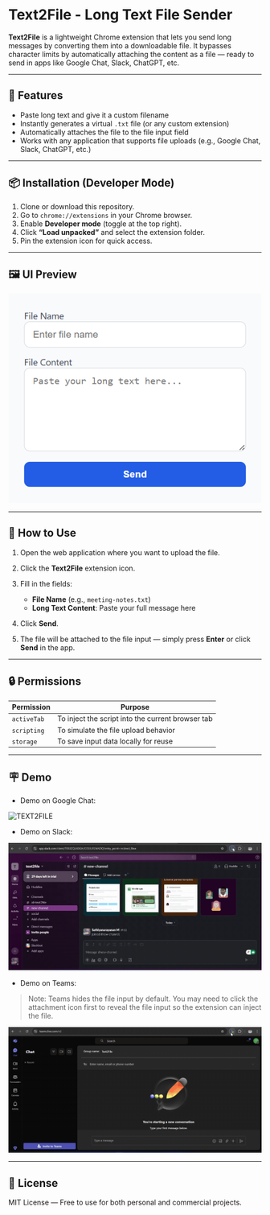 # Text2File - Long Text File Sender

**Text2File** is a lightweight Chrome extension that lets you send long messages by converting them into a downloadable file. It bypasses character limits by automatically attaching the content as a file — ready to send in apps like Google Chat, Slack, ChatGPT, etc.

---

## 🚀 Features

* Paste long text and give it a custom filename
* Instantly generates a virtual `.txt` file (or any custom extension)
* Automatically attaches the file to the file input field
* Works with any application that supports file uploads (e.g., Google Chat, Slack, ChatGPT, etc.)

---

## 📦 Installation (Developer Mode)

1. Clone or download this repository.
2. Go to `chrome://extensions` in your Chrome browser.
3. Enable **Developer mode** (toggle at the top right).
4. Click **“Load unpacked”** and select the extension folder.
5. Pin the extension icon for quick access.

---

## 🖼️ UI Preview

![TEXT2FILE](text2file.png)

---

## 🧪 How to Use

1. Open the web application where you want to upload the file.
2. Click the **Text2File** extension icon.
3. Fill in the fields:

   * **File Name** (e.g., `meeting-notes.txt`)
   * **Long Text Content**: Paste your full message here
4. Click **Send**.
5. The file will be attached to the file input — simply press **Enter** or click **Send** in the app.

---

## 🔒 Permissions

| Permission  | Purpose                                           |
| ----------- | ------------------------------------------------- |
| `activeTab` | To inject the script into the current browser tab |
| `scripting` | To simulate the file upload behavior              |
| `storage`   | To save input data locally for reuse              |

---

## 🪧 Demo

* Demo on Google Chat:

![TEXT2FILE](assets/gChatDemo.gif)

* Demo on Slack:

![TEXT2FILE](assets/slackDemo.gif)

* Demo on Teams:

> Note: Teams hides the file input by default. You may need to click the attachment icon first to reveal the file input so the extension can inject the file.

![TEXT2FILE](assets/teamsDemo.gif)

---


## 📄 License

MIT License — Free to use for both personal and commercial projects.

